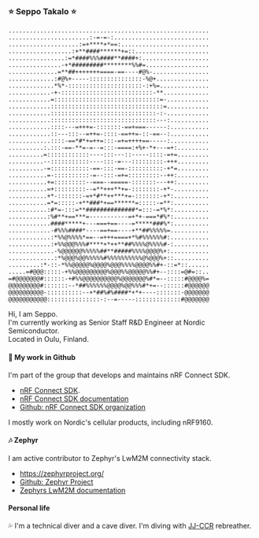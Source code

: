 ### :star: Seppo Takalo :star:

```
.........................................................
.......................:-=-=-:...........................
....................:=+****+*==:.........................
..................:+**####******+=::.....................
................:=*####%%%####**####+:...................
...............-+*#########********%%#=..................
..............=**##+++++++====-==----#@%-................
.............:#@%+-----:::::::::::::::-%@+...............
.............*%*-:::::::::::::::::::::-:+%=..............
............-+-::::::::::::::::::::::::::-**.............
............=::::::::::::::::::::::::::::::=-............
............::::::::::::::::::::::::::::::::=............
............::::::::::::::::::::::::::::::-:-............
............::::::::::::::::::::::::::::::---:...........
............::::---=+++=-:::::::-==+===------:...........
............::---:::--=++=-::::-==++=-::-==--:...........
............::::-==*#*+=++=:::-=+=++++==-----:...........
..........:.:::-==-**=-=--=:::-====:+%+-*+---=+:.........
..........=::::::::::::----:::---::-----::::-=+=.........
..........--:::::::::::----:::-=---:::::::::-+++.........
..........-=:::::::::::-==-:::-==-::::::::::-+*=.........
...........=-::::::::::-=--:::-=+=:::::::::--++:.........
...........+=:::::::::--===--=====-:::::::---++:.........
...........=+:::::::::--=**+++**+=-::::::::-+*-..........
...........+*-:::::::-=+*#**++***+=-:::::::-+*:..........
...........=*=:::::-+**###*+==******=:::::-=**:..........
...........:#*=-:::=**##############*=:::-=*%*:..........
...........:%#**+==***=-----------=+*+-===*#%*:..........
............####*****+---===+==----=*****###%*:..........
............-#%%%####*----==+==----+**##%%%%%=...........
............:*%%@%%%%*==--=+++====+*%#%%%%%%#:...........
............:+%%@@@%%%#****+*++**##%%%%@%%%%#-:..........
.............-%@@@@@@%%%%%##**#####%%%%@@@@%+:...........
.............:*%@@@%@@%%%%%#%%%%%%%%%%@%@@@%+::..........
.........:*-::-*%%@@@@@%@@@@%@@@%%%%@@@@%%#+-::=*::......
.....=#@@@:::::-+%%@@@@@@@@@%@@@%%@@@@@%%#+--::::=@#=::..
=#@@@@@@@#::::::-+#%%@@@@@@@@@@%@@@@@@@%#*=--:::::#@@@@%=
@@@@@@@@@#:::::::--*##%%%%%%@@@@%@@%%%#*+=--::::::#@@@@@@
@@@@@@@@@@-::::::::::--+*##%#%####*+*+----:::::::-@@@@@@@
@@@@@@@@@@@:::::::::::::::-:--=-----:::::::::::::#@@@@@@@
```

Hi, I am Seppo.<br/>
I'm currently working as Senior Staff R&D Engineer at Nordic Semiconductor.<br>
Located in Oulu, Finland.

#### :star2: My work in Github

I'm part of the group that develops and maintains nRF Connect SDK.
* [nRF Connect SDK](https://www.nordicsemi.com/Products/Development-software/nrf-connect-sdk).
* [nRF Connect SDK documentation](https://developer.nordicsemi.com/nRF_Connect_SDK/doc/latest/nrf/index.html)
* [Github: nRF Connect SDK organization](https://github.com/nrfconnect)

I mostly work on Nordic's cellular products, including nRF9160.

#### :notes: Zephyr

I am active contributor to Zephyr's LwM2M connectivity stack.

* https://zephyrproject.org/
* [Github: Zephyr Project](https://github.com/zephyrproject-rtos)
* [Zephyrs LwM2M documentation](https://docs.zephyrproject.org/latest/connectivity/networking/api/lwm2m.html)

#### Personal life

:sweat_drops:
I'm a technical diver and a cave diver. I'm diving with [JJ-CCR](https://jj-ccr.com/) rebreather.
